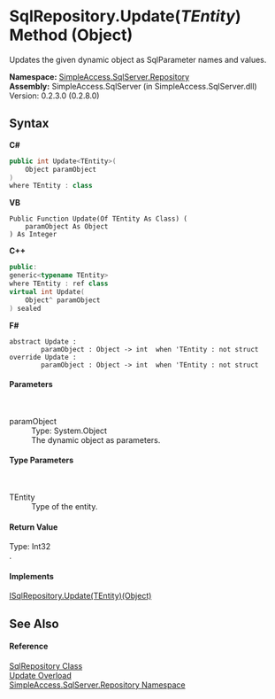 # SqlRepository.Update(*TEntity*) Method (Object)
 

Updates the given dynamic object as SqlParameter names and values.

**Namespace:**&nbsp;<a href="7ca62ec4-9e1e-7797-72d1-08cdad8b8511">SimpleAccess.SqlServer.Repository</a><br />**Assembly:**&nbsp;SimpleAccess.SqlServer (in SimpleAccess.SqlServer.dll) Version: 0.2.3.0 (0.2.8.0)

## Syntax

**C#**<br />
``` C#
public int Update<TEntity>(
	Object paramObject
)
where TEntity : class

```

**VB**<br />
``` VB
Public Function Update(Of TEntity As Class) ( 
	paramObject As Object
) As Integer
```

**C++**<br />
``` C++
public:
generic<typename TEntity>
where TEntity : ref class
virtual int Update(
	Object^ paramObject
) sealed
```

**F#**<br />
``` F#
abstract Update : 
        paramObject : Object -> int  when 'TEntity : not struct
override Update : 
        paramObject : Object -> int  when 'TEntity : not struct
```


#### Parameters
&nbsp;<dl><dt>paramObject</dt><dd>Type: System.Object<br />The dynamic object as parameters.</dd></dl>

#### Type Parameters
&nbsp;<dl><dt>TEntity</dt><dd>Type of the entity.</dd></dl>

#### Return Value
Type: Int32<br />.

#### Implements
<a href="00667799-9cad-4dc4-609e-6e098594754d">ISqlRepository.Update(TEntity)(Object)</a><br />

## See Also


#### Reference
<a href="0ff2b0ef-5784-3948-375a-e5aebc484660">SqlRepository Class</a><br /><a href="d052ca76-ab05-6e10-4f7d-44a4cd391196">Update Overload</a><br /><a href="7ca62ec4-9e1e-7797-72d1-08cdad8b8511">SimpleAccess.SqlServer.Repository Namespace</a><br />